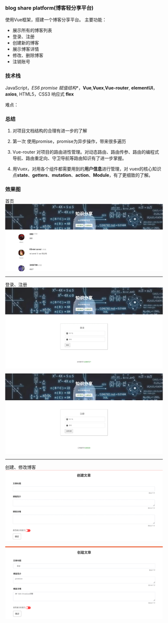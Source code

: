 ### blog share platform(博客轻分享平台)
使用Vue框架，搭建一个博客分享平台。
主要功能： 
- 展示所有的博客列表
- 登录、注册
- 创建新的博客
- 展示博客详情
- 修改、删除博客
- 注销账号
### 技术栈
JavaScript，*ES6 promise 赋值结构**，**Vue**,**Vuex**,**Vue-router**, **elementUI**，**axios**, HTML5，CSS3 响应式 **flex**

难点：
### 总结
1. 对项目文档结构的合理有进一步的了解

2. 第一次 使用promise，promise为异步操作，带来很多遍历

3. Vue-router 对项目的路由进性管理。对动态路由、路由传参、路由的编程式导航、路由重定向、守卫导航等路由知识有了进一步掌握。

4. 用Vuex，对用各个组件都需要用到的**用户信息**进行管理，对 vuex的核心知识点**state**、**getters**、**mutation**、**action**、**Module**，有了更细致的了解。

### 效果图
首页
![首页](./pictures/index.png)
****
登录、注册
![登录](./pictures/login.png)

![注册](./pictures/register.png)
****
创建、修改博客
![创建博客](./pictures/create.png)

![修改博客](./pictures/update.png)




